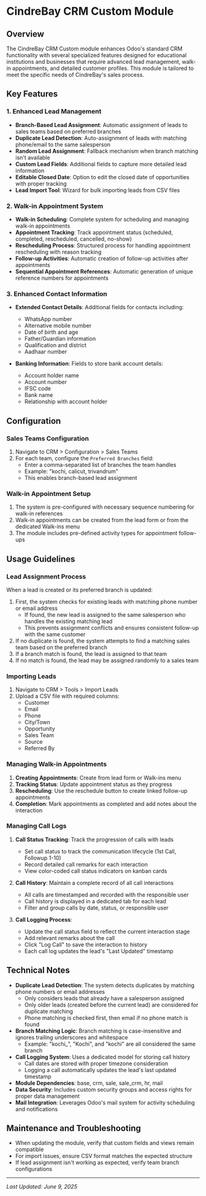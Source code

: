 # CindreBay CRM Custom Module

## Overview

The CindreBay CRM Custom module enhances Odoo's standard CRM functionality with several specialized features designed for educational institutions and businesses that require advanced lead management, walk-in appointments, and detailed customer profiles. This module is tailored to meet the specific needs of CindreBay's sales process.

## Key Features

### 1. Enhanced Lead Management

- **Branch-Based Lead Assignment**: Automatic assignment of leads to sales teams based on preferred branches
- **Duplicate Lead Detection**: Auto-assignment of leads with matching phone/email to the same salesperson
- **Random Lead Assignment**: Fallback mechanism when branch matching isn't available
- **Custom Lead Fields**: Additional fields to capture more detailed lead information
- **Editable Closed Date**: Option to edit the closed date of opportunities with proper tracking
- **Lead Import Tool**: Wizard for bulk importing leads from CSV files

### 2. Walk-in Appointment System

- **Walk-in Scheduling**: Complete system for scheduling and managing walk-in appointments
- **Appointment Tracking**: Track appointment status (scheduled, completed, rescheduled, cancelled, no-show)
- **Rescheduling Process**: Structured process for handling appointment rescheduling with reason tracking
- **Follow-up Activities**: Automatic creation of follow-up activities after appointments
- **Sequential Appointment References**: Automatic generation of unique reference numbers for appointments

### 3. Enhanced Contact Information

- **Extended Contact Details**: Additional fields for contacts including:
  - WhatsApp number
  - Alternative mobile number
  - Date of birth and age
  - Father/Guardian information
  - Qualification and district
  - Aadhaar number

- **Banking Information**: Fields to store bank account details:
  - Account holder name
  - Account number
  - IFSC code
  - Bank name
  - Relationship with account holder

## Configuration

### Sales Teams Configuration

1. Navigate to CRM > Configuration > Sales Teams
2. For each team, configure the `Preferred Branches` field:
   - Enter a comma-separated list of branches the team handles
   - Example: "kochi, calicut, trivandrum"
   - This enables branch-based lead assignment

### Walk-in Appointment Setup

1. The system is pre-configured with necessary sequence numbering for walk-in references
2. Walk-in appointments can be created from the lead form or from the dedicated Walk-ins menu
3. The module includes pre-defined activity types for appointment follow-ups

## Usage Guidelines

### Lead Assignment Process

When a lead is created or its preferred branch is updated:
1. First, the system checks for existing leads with matching phone number or email address
   - If found, the new lead is assigned to the same salesperson who handles the existing matching lead
   - This prevents assignment conflicts and ensures consistent follow-up with the same customer
2. If no duplicate is found, the system attempts to find a matching sales team based on the preferred branch
3. If a branch match is found, the lead is assigned to that team
4. If no match is found, the lead may be assigned randomly to a sales team

### Importing Leads

1. Navigate to CRM > Tools > Import Leads
2. Upload a CSV file with required columns:
   - Customer
   - Email
   - Phone
   - City/Town
   - Opportunity
   - Sales Team
   - Source
   - Referred By

### Managing Walk-in Appointments

1. **Creating Appointments**: Create from lead form or Walk-ins menu
2. **Tracking Status**: Update appointment status as they progress
3. **Rescheduling**: Use the reschedule button to create linked follow-up appointments
4. **Completion**: Mark appointments as completed and add notes about the interaction

### Managing Call Logs

1. **Call Status Tracking**: Track the progression of calls with leads
   - Set call status to track the communication lifecycle (1st Call, Followup 1-10)
   - Record detailed call remarks for each interaction
   - View color-coded call status indicators on kanban cards

2. **Call History**: Maintain a complete record of all call interactions
   - All calls are timestamped and recorded with the responsible user
   - Call history is displayed in a dedicated tab for each lead
   - Filter and group calls by date, status, or responsible user

3. **Call Logging Process**:
   - Update the call status field to reflect the current interaction stage
   - Add relevant remarks about the call
   - Click "Log Call" to save the interaction to history
   - Each call log updates the lead's "Last Updated" timestamp

## Technical Notes

- **Duplicate Lead Detection**: The system detects duplicates by matching phone numbers or email addresses
  - Only considers leads that already have a salesperson assigned 
  - Only older leads (created before the current lead) are considered for duplicate matching
  - Phone matching is checked first, then email if no phone match is found
- **Branch Matching Logic**: Branch matching is case-insensitive and ignores trailing underscores and whitespace
  - Example: "kochi_", "Kochi", and "kochi" are all considered the same branch
- **Call Logging System**: Uses a dedicated model for storing call history
  - Call dates are stored with proper timezone consideration
  - Logging a call automatically updates the lead's last updated timestamp
- **Module Dependencies**: base, crm, sale, sale_crm, hr, mail
- **Data Security**: Includes custom security groups and access rights for proper data management
- **Mail Integration**: Leverages Odoo's mail system for activity scheduling and notifications

## Maintenance and Troubleshooting

- When updating the module, verify that custom fields and views remain compatible
- For import issues, ensure CSV format matches the expected structure
- If lead assignment isn't working as expected, verify team branch configurations

---

*Last Updated: June 9, 2025*